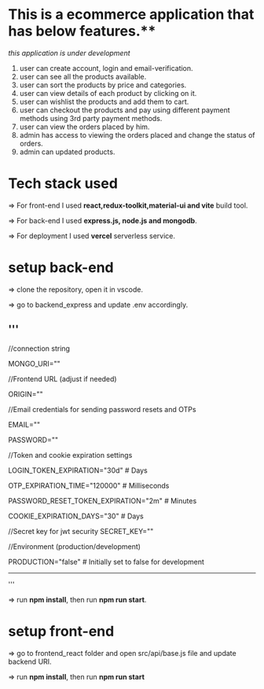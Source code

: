 
# This is a ecommerce application that has below features.**

_this application is under development_

1. user can create account, login and email-verification.
2. user can see all the products available.
3. user can sort the products by price and categories.
4. user can view details of each product by clicking on it.
5. user can wishlist the products and add them to cart.
6. user can checkout the products and pay using different payment methods using 3rd party payment methods.
7. user can view the orders placed by him.
8. admin has access to viewing the orders placed and change the status of orders.
9. admin can updated products.


# Tech stack used

=> For front-end I used **react,redux-toolkit,material-ui and vite** build tool.

=> For back-end I used **express.js, node.js and mongodb**.

=> For deployment I used **vercel** serverless service.


# setup back-end

=> clone the repository, open it in vscode.

=> go to backend_express and update .env accordingly.

'''
----------------------------------------------------------------------------------------------------------------
//connection string

MONGO_URI=""


//Frontend URL (adjust if needed)

ORIGIN=""

//Email credentials for sending password resets and OTPs

EMAIL=""

PASSWORD=""

//Token and cookie expiration settings

LOGIN_TOKEN_EXPIRATION="30d"  # Days

OTP_EXPIRATION_TIME="120000"  # Milliseconds

PASSWORD_RESET_TOKEN_EXPIRATION="2m"  # Minutes

COOKIE_EXPIRATION_DAYS="30"    # Days

//Secret key for jwt security
SECRET_KEY=""

//Environment (production/development)

PRODUCTION="false" # Initially set to false for development

-----------------------------------------------------------------
'''

=> run **npm install**, then run **npm run start**.


# setup front-end

=> go to frontend_react folder and open src/api/base.js file and update backend URI.

=> run **npm install**, then run **npm run start**



